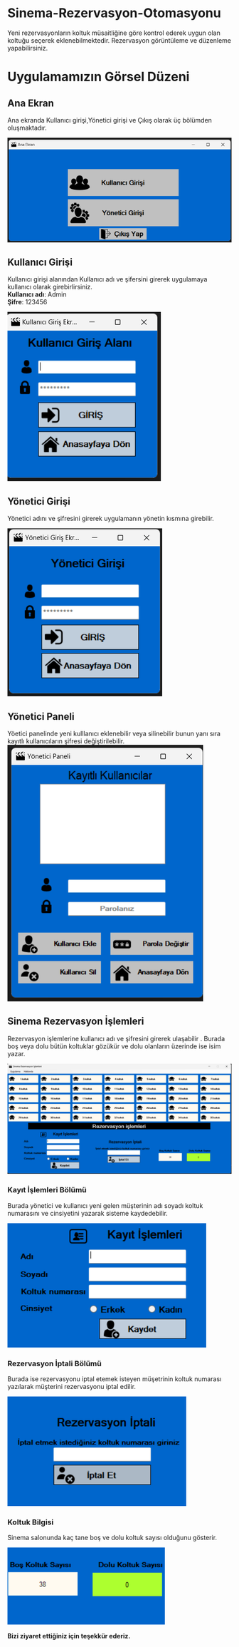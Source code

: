 # Sinema-Rezervasyon-Otomasyonu
Yeni rezervasyonların koltuk müsaitliğine göre kontrol ederek uygun olan koltuğu seçerek eklenebilmektedir. Rezervasyon görüntüleme ve düzenleme yapabilirsiniz.
# Uygulamamızın Görsel Düzeni

## Ana Ekran
Ana ekranda Kullanıcı girişi,Yönetici girişi ve Çıkış olarak üç bölümden oluşmaktadır.

![alt text](1.png)

## Kullanıcı Girişi
Kullanıcı girişi alanından Kullanıcı adı ve şifersini girerek uygulamaya kullanıcı olarak girebirlirsiniz.
<br>**Kullanıcı adı**: Admin <br>
 **Şifre**: 123456 

 ![alt text](2.png)

 ## Yönetici Girişi
Yönetici adını ve şifresini girerek uygulamanın yönetin kısmına girebilir.

 ![alt text](3.png)
 ## Yönetici Paneli

Yöetici panelinde yeni kulllanıcı eklenebilir veya silinebilir bunun yanı sıra kayıtlı kullanıcıların şifresi değiştirilebilir.
 ![alt text](8.png)

 ## Sinema Rezervasyon İşlemleri
 Rezervasyon işlemlerine kullanıcı adı ve şifresini girerek ulaşabilir . Burada boş veya dolu bütün koltuklar gözükür ve dolu olanların üzerinde ise isim yazar.

  ![alt text](4.png)

  ### Kayıt İşlemleri Bölümü

  Burada yönetici ve kullanıcı yeni gelen müşterinin adı soyadı  koltuk numarasını ve cinsiyetini yazarak sisteme kaydedebilir.

   ![alt text](5.png)

   ### Rezervasyon İptali Bölümü 

   Burada ise rezervasyonu iptal etemek isteyen müşetrinin koltuk numarası yazılarak müşterini rezervasyonu iptal edilir.

 ![alt text](6.png)
 
   ### Koltuk Bilgisi

   Sinema salonunda kaç tane boş ve dolu koltuk sayısı olduğunu gösterir.

 ![alt text](7.png)


**Bizi ziyaret ettiğiniz için teşekkür ederiz.**

